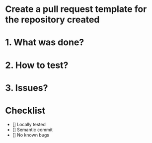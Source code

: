 # Create a pull request template for the repository created

# 1. What was done? 

<!-- Briefly describe the changes you made-->

# 2. How to test?

<!-- Step by step to validate-->

# 3. Issues?

<!-- Hopefully, there's none :D -->

# Checklist

- [] Locally tested
- [] Semantic commit
- [] No known bugs

